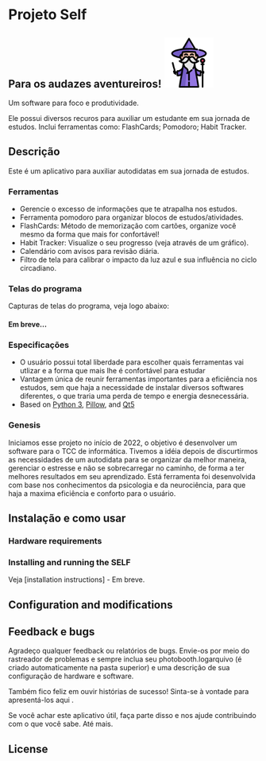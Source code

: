 # Projeto Self

## Para os audazes aventureiros! <img alt="cartaodevisita" title="Bemvindo" src="mago.png" width="100" height="100" />

Um software para foco e produtividade.

Ele possui diversos recuros para auxiliar um estudante em sua jornada de estudos. Inclui ferramentas como: 
FlashCards;
Pomodoro;
Habit Tracker.

## Descrição 
Este é um aplicativo para auxiliar autodidatas em sua jornada de estudos.

### Ferramentas
* Gerencie o excesso de informações que te atrapalha nos estudos.
* Ferramenta pomodoro para organizar blocos de estudos/atividades.
* FlashCards: Método de memorização com cartões, organize você mesmo da forma que mais for confortável!
* Habit Tracker: Visualize o seu progresso (veja através de um gráfico).
* Calendário com avisos para revisão diária.
* Filtro de tela para calibrar o impacto da luz azul e sua influência no ciclo circadiano.

### Telas do programa 
Capturas de telas do programa, veja logo abaixo:

#### Em breve...

### Especificações
* O usuário possui total liberdade para escolher quais ferramentas vai utlizar e a forma que mais lhe é confortável para estudar
* Vantagem única de reunir ferramentas importantes para a eficiência nos estudos, sem que haja a necessidade de instalar diversos softwares diferentes, o que traria uma perda de tempo e energia desnecessária.
* Based on [Python 3](https://www.python.org/), [Pillow](https://pillow.readthedocs.io), and [Qt5](https://www.qt.io/developers/)

### Genesis
Iniciamos esse projeto no início de 2022, o objetivo é desenvolver um software para o TCC de informática. Tivemos a idéia depois de discurtirmos as necessidades de um autodidata para se organizar da melhor maneira, gerenciar o estresse e não se sobrecarregar no caminho, de forma a ter melhores resultados em seu aprendizado. Está ferramenta foi desenvolvida com base nos conhecimentos da psicologia e da neurociência, para que haja a maxima eficiência e conforto para o usuário.

## Instalação e como usar

### Hardware requirements


### Installing and running the SELF

Veja [installation instructions] - Em breve.

## Configuration and modifications

## Feedback e bugs
Agradeço qualquer feedback ou relatórios de bugs. Envie-os por meio do rastreador de problemas e sempre inclua seu photobooth.logarquivo (é criado automaticamente na pasta superior) e uma descrição de sua configuração de hardware e software.

Também fico feliz em ouvir histórias de sucesso! Sinta-se à vontade para apresentá-los aqui .

Se você achar este aplicativo útil, faça parte disso e nos ajude contribuindo com o que você sabe. Até mais.


## License
